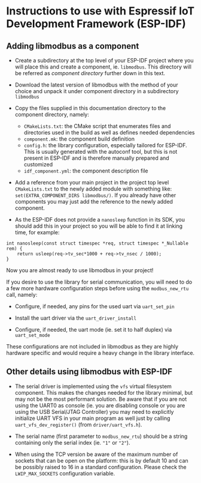 # Instructions to use with Espressif IoT Development Framework (ESP-IDF)

## Adding libmodbus as a component

- Create a subdirectory at the top level of your ESP-IDF project where you will
place this and create a component, ie. `libmodbus`. This directory will be
referred as *component directory* further down in this text.

- Download the latest version of libmodbus with the method of your choice and
unpack it under component directory in a subdirectory `libmodbus`

- Copy the files supplied in this documentation directory to the component directory,
namely:
  - `CMakeLists.txt`: the CMake script that enumerates files and directories used
     in the build as well as defines needed dependencies
  - `component.mk`: the component build definition
  - `config.h`: the library configuration, especially tailored for ESP-IDF. This is 
    usually generated with the autoconf tool, but this is not present in ESP-IDF and
    is therefore manually prepared and customized
  - `idf_component.yml`: the component description file

- Add a reference from your main project in the project top level `CMakeLists.txt` to
  the newly added module with something like: `set(EXTRA_COMPONENT_DIRS libmodbus/)`. 
  If you already have other components you may just add the reference to the newly
  added component.

- As the ESP-IDF does not provide a `nanosleep` function in its SDK, you should add
  this in your project so you will be able to find it at linking time, for example:

```
int nanosleep(const struct timespec *req, struct timespec *_Nullable rem) {
    return usleep(req->tv_sec*1000 + req->tv_nsec / 1000);
}
```

Now you are almost ready to use libmodbus in your project!

If you desire to use the library for serial communication, you will need to do a few
more hardware configuration steps before using the `modbus_new_rtu` call, namely:

- Configure, if needed, any pins for the used uart via `uart_set_pin`

- Install the uart driver via the `uart_driver_install`

- Configure, if needed, the uart mode (ie. set it to half duplex) via `uart_set_mode`

These configurations are not included in libmodbus as they are highly hardware specific
and would require a heavy change in the library interface.

## Other details using libmodbus with ESP-IDF

- The serial driver is implemented using the `vfs` virtual filesystem component. This
  makes the changes needed for the library minimal, but may not be the most performant
  solution. Be aware that if you are not using the UART0 as console (ie. you are
  disabling console or you are using the USB Serial/JTAG Controller) you may need to
  explicitly initialize UART VFS in your main program as well just by calling
  `uart_vfs_dev_register()` (from `driver/uart_vfs.h`).

- The serial name (first parameter to `modbus_new_rtu`) should be a string containing
  only the serial index (ie. `"1"` or `"2"`).

- When using the TCP version be aware of the maximum number of sockets that can be
  open on the platform: this is by default 10 and can be possibly raised to 16 in
  a standard configuration. Please check the `LWIP_MAX_SOCKETS` configuration
  variable.

